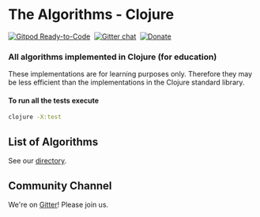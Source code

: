 # The Algorithms - Clojure
[![Gitpod Ready-to-Code](https://img.shields.io/badge/Gitpod-Ready--to--Code-blue?logo=gitpod&style=flat-square)](https://gitpod.io/#https://github.com/TheAlgorithms/Clojure)&nbsp;
[![Gitter chat](https://img.shields.io/badge/Chat-Gitter-ff69b4.svg?label=Chat&logo=gitter&style=flat-square)](https://gitter.im/TheAlgorithms)&nbsp;
[![Donate](https://img.shields.io/badge/Donate-PayPal-green.svg?logo=paypal&style=flat-square)](https://www.paypal.me/TheAlgorithms/100)&nbsp;

### All algorithms implemented in Clojure (for education)

These implementations are for learning purposes only. Therefore they may be less efficient than the implementations in the Clojure standard library.

#### To run all the tests execute 
```bash
clojure -X:test
```

## List of Algorithms

See our [directory](DIRECTORY.md).

## Community Channel

We're on [Gitter](https://gitter.im/TheAlgorithms)!  Please join us.
